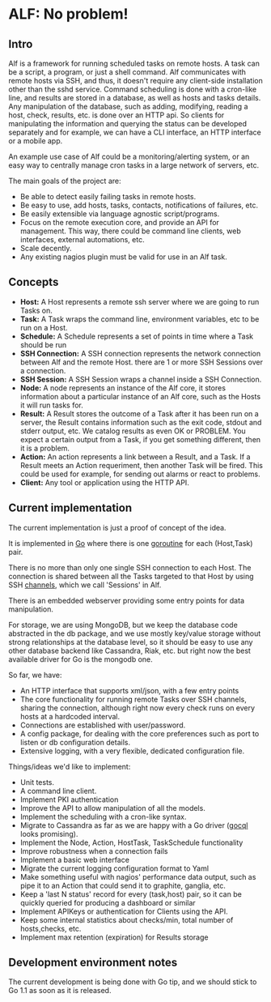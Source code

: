 ALF: No problem!
================

Intro
-----
Alf is a framework for running scheduled tasks on remote hosts. A task can be a script, a program, or just
a shell command. Alf communicates with remote hosts via SSH, and thus, it doesn't require any client-side
installation other than the sshd service. Command scheduling is done with a cron-like line, and results
are stored in a database, as well as hosts and tasks details. Any manipulation of the database, such as
adding, modifying, reading a host, check, results, etc. is done over an HTTP api. So clients for
manipulating the information and querying the status can be developed separately and for example, we
can have a CLI interface, an HTTP interface or a mobile app.

An example use case of Alf could be a monitoring/alerting system, or an easy way to centrally manage 
cron tasks in a large network of servers, etc.


The main goals of the project are:

* Be able to detect easily failing tasks in remote hosts.
* Be easy to use, add hosts, tasks, contacts, notifications of failures, etc.
* Be easily extensible via language agnostic script/programs.
* Focus on the remote execution core, and provide an API for management. This way, there could be
command line clients, web interfaces, external automations, etc.
* Scale decently.
* Any existing nagios plugin must be valid for use in an Alf task.

Concepts
--------
* **Host:** A Host represents a remote ssh server where we are going to run Tasks on.
* **Task:** A Task wraps the command line, environment variables, etc to be run on a Host.
* **Schedule:** A Schedule represents a set of points in time where a Task should be run 
* **SSH Connection:** A SSH connection represents the network connection between Alf and the remote Host. there
    are 1 or more SSH Sessions over a connection.
* **SSH Session:** A SSH Session wraps a channel inside a SSH Connection.
* **Node:** A node represents an instance of the Alf core, it stores information about a particular instance
    of an Alf core, such as the Hosts it will run tasks for.
* **Result:** A Result stores the outcome of a Task after it has been run on a server, the Result contains
    information such as the exit code, stdout and stderr output, etc. We catalog results as even OK or PROBLEM.
    You expect a certain output from a Task, if you get something different, then it is a problem.
* **Action:** An action represents a link between a Result, and a Task. If a Result meets an Action requeriment,
    then another Task will be fired. This could be used for example, for sending out alarms or react to 
    problems. 
* **Client:** Any tool or application using the HTTP API.


Current implementation
----------------------
The current implementation is just a proof of concept of the idea. 

It is implemented in [Go](http://golang.org) where there is one [goroutine](http://golang.org/doc/effective_go.html#goroutines) for each (Host,Task) pair. 

There is no more than only one single SSH connection to each Host. The connection is shared between all 
the Tasks targeted to that Host by using SSH [channels](http://www.ietf.org/rfc/rfc4254.txt), which we call
'Sessions' in Alf.

There is an embedded webserver providing some entry points for data manipulation.

For storage, we are using MongoDB, but we keep the database code abstracted in the db package, and we use mostly
key/value storage without strong relationships at the database level, so it should be easy to use any other
database backend like Cassandra, Riak, etc. but right now the best available driver for Go is the mongodb one.


So far, we have:

* An HTTP interface that supports xml/json, with a few entry points
* The core functionality for running remote Tasks over SSH channels, sharing the connection, although right
    now every check runs on every hosts at a hardcoded interval.
* Connections are established with user/password.
* A config package, for dealing with the core preferences such as port to listen or db configuration details.
* Extensive logging, with a very flexible, dedicated configuration file.

Things/ideas we'd like to implement:

* Unit tests.
* A command line client.
* Implement PKI authentication
* Improve the API to allow manipulation of all the models.
* Implement the scheduling with a cron-like syntax.
* Migrate to Cassandra as far as we are happy with a Go driver ([gocql](http://github.com/tux21b/gocql/) 
    looks promising).
* Implement the Node, Action, HostTask, TaskSchedule functionality
* Improve robustness when a connection fails
* Implement a basic web interface
* Migrate the current logging configuration format to Yaml
* Make something useful with nagios' performance data output, such as pipe it to an Action that could send
    it to graphite, ganglia, etc.
* Keep a 'last N status' record for every (task,host) pair, so it can be quickly queried for producing
    a dashboard or similar
* Implement APIKeys or authentication for Clients using the API.
* Keep some internal statistics about checks/min, total number of hosts,checks, etc.  
* Implement max retention (expiration) for Results storage

Development environment notes
-----------------------------
The current development is being done with Go tip, and we should stick to Go 1.1 as soon as it is released.

